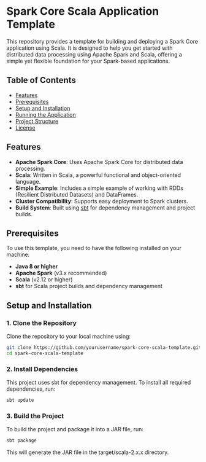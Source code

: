 # Spark Core Scala Application Template

This repository provides a template for building and deploying a Spark Core application using Scala. It is designed to help you get started with distributed data processing using Apache Spark and Scala, offering a simple yet flexible foundation for your Spark-based applications.

## Table of Contents

- [Features](#features)
- [Prerequisites](#prerequisites)
- [Setup and Installation](#setup-and-installation)
- [Running the Application](#running-the-application)
- [Project Structure](#project-structure)
- [License](#license)

## Features

- **Apache Spark Core**: Uses Apache Spark Core for distributed data processing.
- **Scala**: Written in Scala, a powerful functional and object-oriented language.
- **Simple Example**: Includes a simple example of working with RDDs (Resilient Distributed Datasets) and DataFrames.
- **Cluster Compatibility**: Supports easy deployment to Spark clusters.
- **Build System**: Built using [sbt](https://www.scala-sbt.org/) for dependency management and project builds.

## Prerequisites

To use this template, you need to have the following installed on your machine:

- **Java 8 or higher**
- **Apache Spark** (v3.x recommended)
- **Scala** (v2.12 or higher)
- **sbt** for Scala project builds and dependency management

## Setup and Installation

### 1. Clone the Repository

Clone the repository to your local machine using:

```bash
git clone https://github.com/yourusername/spark-core-scala-template.git
cd spark-core-scala-template
```
### 2. Install Dependencies

This project uses sbt for dependency management. To install all required dependencies, run:

```bash
sbt update
```

### 3. Build the Project
To build the project and package it into a JAR file, run:

```bash
sbt package
```

This will generate the JAR file in the target/scala-2.x.x directory.
